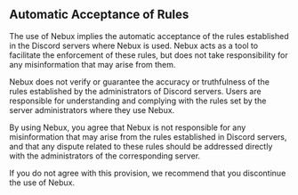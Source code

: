 ## Automatic Acceptance of Rules

The use of Nebux implies the automatic acceptance of the rules established in the Discord servers where Nebux is used. Nebux acts as a tool to facilitate the enforcement of these rules, but does not take responsibility for any misinformation that may arise from them.

Nebux does not verify or guarantee the accuracy or truthfulness of the rules established by the administrators of Discord servers. Users are responsible for understanding and complying with the rules set by the server administrators where they use Nebux.

By using Nebux, you agree that Nebux is not responsible for any misinformation that may arise from the rules established in Discord servers, and that any dispute related to these rules should be addressed directly with the administrators of the corresponding server.

If you do not agree with this provision, we recommend that you discontinue the use of Nebux.

